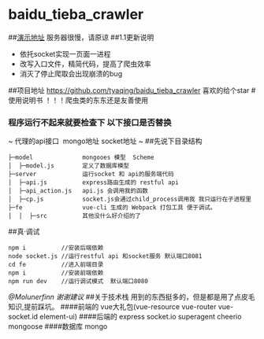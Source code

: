 # baidu_tieba_crawler
##[演示地址](http://www.femirror.com/index)
服务器很慢，请原谅
##1.1更新说明
* 依托socket实现一页面一进程
* 改写入口文件，精简代码，提高了爬虫效率
* 消灭了停止爬取会出现崩溃的bug

##项目地址
https://github.com/tyaqing/baidu_tieba_crawler
喜欢的给个star
#使用说明书
！！！爬虫类的东东还是友善使用
### 程序运行不起来就要检查下 以下接口是否替换
~ 代理的api接口  mongo地址 socket地址 ~
##先说下目录结构
```
├─model              mongooes 模型  Scheme
│  ├─model.js        定义了数据库模型 
├─server             运行socket 和 api的服务端代码
│  ├─api.js          express路由生成的 restful api
│  ├─api_action.js   api.js 会调用我的函数 
│  ├─cp.js           socket.js会通过child_process调用我 我只运行在子进程里
├─fe                 vue-cli 生成的 Webpack 打包工具 便于调试。
│  │  ├─src          其他没什么好介绍的了
```
##真·调试
```
npm i          //安装后端依赖
node socket.js //运行restful api 和socket服务 默认端口8081
cd fe          //进入前端目录
npm i          //安装前端依赖
npm run dev    //运行调试模式  默认端口8080
```
*@Molunerfinn 谢谢建议*
##关于技术栈
用到的东西挺多的，但是都是用了点皮毛知识,提前踩坑。
####前端的
vue大礼包(vue-resource vue-router vue-socket.id element-ui)
####后端的
express socket.io superagent cheerio mongoose
####数据库
mongo

